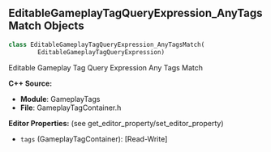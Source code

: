 ## EditableGameplayTagQueryExpression_AnyTagsMatch Objects

```python
class EditableGameplayTagQueryExpression_AnyTagsMatch(
        EditableGameplayTagQueryExpression)
```

Editable Gameplay Tag Query Expression Any Tags Match

**C++ Source:**

- **Module**: GameplayTags
- **File**: GameplayTagContainer.h

**Editor Properties:** (see get_editor_property/set_editor_property)

- ``tags`` (GameplayTagContainer):  [Read-Write]

<a id="unreal.EditableGameplayTagQueryExpression_AllTagsMatch"></a>